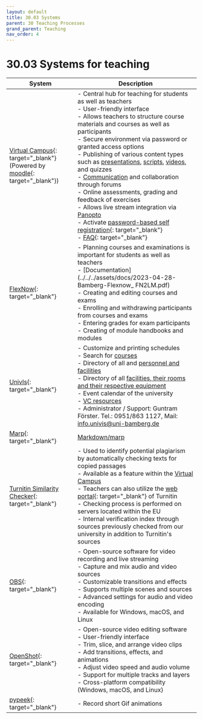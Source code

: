 ```yaml
---
layout: default
title: 30.03 Systems
parent: 30 Teaching Processes
grand_parent: Teaching
nav_order: 4
---
```


# 30.03 Systems for teaching

| System | Description |
---|---|
[Virtual Campus](https://vc.uni-bamberg.de/moodle/mod/page/view.php?id=225164){: target="_blank"}<br>(Powered by [moodle](https://docs.moodle.org/39/de/Hauptseite){: target="_blank"})| - Central hub for teaching for students as well as teachers<br>- User-friendly interface<br>- Allows teachers to structure course materials and courses as well as participants<br>- Secure environment via password or granted access options<br>- Publishing of various content types such as [presentations](#presentation), [scripts](#writing-tools), [videos](#panopto), and quizzes<br>- [Communication](#communication-tools) and collaboration through forums<br>- Online assessments, grading and feedback of exercises<br>- Allows live stream integration via [Panopto](#panopto)<br>- Activate [password-based self registration](https://vc.uni-bamberg.de/mod/glossary/showentry.php?courseid=2&eid=20417&displayformat=dictionary){: target="_blank"}<br>- [FAQ](https://vc.uni-bamberg.de/mod/glossary/view.php?id=1664511){: target="_blank"}|
[FlexNow](https://www.uni-bamberg.de/pruefungsamt/flexnow/){: target="_blank"}| - Planning courses and examinations is important for students as well as teachers<br>- [Documentation](../../../assets/docs/2023-04-28-Bamberg-Flexnow_ FN2LM.pdf)<br>- Creating and editing courses and exams<br>- Enrolling and withdrawing participants from courses and exams<br>- Entering grades for exam participants<br>- Creating of module handbooks and modules |
[UnivIs](https://univis.uni-bamberg.de/){: target="_blank"}| - Customize and printing schedules<br>- Search for [courses](https://univis.uni-bamberg.de/form?dsc=anew/lecture&anonymous=1&dir=guk&ref=room&sem=2023s)<br>- Directory of all and [personnel and facilities](https://univis.uni-bamberg.de/form?dsc=anew/pande&anonymous=1&dir=guk&ref=room&sem=2023s)<br>- Directory of all [facilities, their rooms and their respective equipment](https://univis.uni-bamberg.de/form?dsc=anew/room:&dir=&anonymous=1&ref=room&sem=2023s)<br>- Event calendar of the university<br>- [VC resources](https://vc.uni-bamberg.de/enrol/index.php?id=266)<br>- Administrator / Support: Guntram Förster. Tel.: 0951/863 1127, Mail: info.univis@uni-bamberg.de |
[Marp](https://marp.app/){: target="_blank"}| [Markdown/marp](../../10-lab/10_processes/10.07.markdown.md) |
[Turnitin Similarity Checker](https://www.uni-bamberg.de/its/turnitin){: target="_blank"}| - Used to identify potential plagiarism by automatically checking texts for copied passages<br>- Available as a feature within the [Virtual Campus](#virtual-campus-powered-by-moodle)<br>- Teachers can also utilize the [web portal](https://www.uni-bamberg.de/its/turnitin){: target="_blank"} of Turnitin<br>- Checking process is performed on servers located within the EU<br>- Internal verification index through sources previously checked from our university in addition to Turnitin's sources|
[OBS](https://obsproject.com/){: target="_blank"}| - Open-source software for video recording and live streaming<br>- Capture and mix audio and video sources<br>- Customizable transitions and effects<br>- Supports multiple scenes and sources<br>- Advanced settings for audio and video encoding<br>- Available for Windows, macOS, and Linux|
[OpenShot](https://www.openshot.org/){: target="_blank"}| - Open-source video editing software<br>- User-friendly interface<br>- Trim, slice, and arrange video clips<br>- Add transitions, effects, and animations<br>- Adjust video speed and audio volume<br>- Support for multiple tracks and layers<br>- Cross-platform compatibility (Windows, macOS, and Linux)|
[pypeek](https://github.com/firatkiral/pypeek){: target="_blank"}| - Record short Gif animations |

